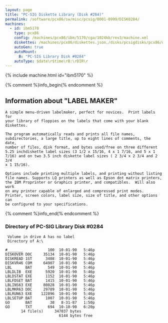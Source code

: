 ```yaml
---
layout: page
title: "PC-SIG Diskette Library (Disk #284)"
permalink: /software/pcx86/sw/misc/pcsig/0001-0999/DISK0284/
machines:
  - id: ibm5170
    type: pcx86
    config: /machines/pcx86/ibm/5170/cga/1024kb/rev3/machine.xml
    diskettes: /machines/pcx86/diskettes.json,/disks/pcsigdisks/pcx86/diskettes.json
    autoGen: true
    autoMount:
      B: "PC-SIG Library Disk #0284"
    autoType: $date\r$time\rB:\rDIR\r
---
```


{% include machine.html id="ibm5170" %}

{% comment %}info_begin{% endcomment %}

## Information about "LABEL MAKER"

    A simple menu-driven labelmaker, perfect for novices.  Print labels for
    your library of floppies on the labels that come with your blank
    diskettes.
    
    The program automatically reads and prints all file names,
    subdirectories, a large title, up to eight lines of comments, the date,
    number of files, disk format, and bytes used/free on three different
    5.25 inchdiskette label sizes (3 1/2 x 15/16, 4 x 1 7/16, and 5 x 1
    7/16) and on two 3.5 inch diskette label sizes ( 2 3/4 x 2 3/4 and 2 3/4
    x 1 15/16).
    
    Options include printing multiple labels, and printing without listing
    file names. Supports LQ printers as well as Epson dot matrix printers,
    the IBM Proprinter or Graphics printer, and compatibles.  Will also work
    on any printer capable of enlarged and compressed print modes.
    Printer, screen colors, label size, size of title, and other options can
    be configured to your specifications.
{% comment %}info_end{% endcomment %}


### Directory of PC-SIG Library Disk #0284

     Volume in drive A has no label
     Directory of A:\

    #_______           100  10-01-90   5:46p
    DISKOVER DOC     35134  10-01-90   5:46p
    DISKREAD 1ST      3408  10-01-90   5:46p
    DISKVR46 COM     64907  10-01-90   5:46p
    LBL      BAT       549  10-01-90   5:46p
    LBLDLIB  EXE      5920  10-01-90   5:46p
    LBLDSTAT EXE      1152  10-01-90   5:46p
    LBLFDSET BAT      1415  10-01-90   5:46p
    LBLINS63 EXE     80028  10-01-90   5:46p
    LBLMKR63 DOC     29789  10-01-90   5:46p
    LBLRUN63 EXE    122896  10-01-90   5:46p
    LBLSETUP BAT      1007  10-01-90   5:46p
    GO       BAT        38   8-31-87   1:50p
    GO       TXT       694  10-10-90   6:20p
           14 file(s)     347037 bytes
                            6144 bytes free
